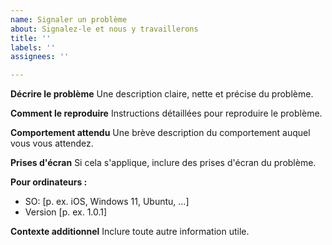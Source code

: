 ```yaml
---
name: Signaler un problème
about: Signalez-le et nous y travaillerons
title: ''
labels: ''
assignees: ''

---
```


**Décrire le problème**
Une description claire, nette et précise du problème.

**Comment le reproduire**
Instructions détaillées pour reproduire le problème.

**Comportement attendu**
Une brève description du comportement auquel vous vous attendez.

**Prises d'écran**
Si cela s'applique, inclure des prises d'écran du problème.

**Pour ordinateurs :**
 - SO: [p. ex. iOS, Windows 11, Ubuntu, ...]
 - Version [p. ex. 1.0.1]

**Contexte additionnel**
Inclure toute autre information utile.
